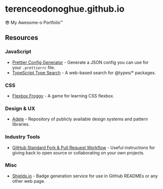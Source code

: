 # terenceodonoghue.github.io

😎 My Awesome-o Portfolio™

## Resources

### JavaScript

* [Prettier Config Generator](https://michelelarson.com/prettier-config/) - Generate a JSON config you can use for your `.prettierrc` file.
* [TypeScript Type Search](https://microsoft.github.io/TypeSearch/) - A web-based search for @types/\* packages.

### CSS

* [Flexbox Froggy](https://flexboxfroggy.com/) - A game for learning CSS flexbox.

### Design & UX

* [Adele](https://adele.uxpin.com/) - Repository of publicly available design systems and pattern libraries.

### Industry Tools

* [GitHub Standard Fork & Pull Request Workflow](https://gist.github.com/Chaser324/ce0505fbed06b947d962) - Useful instructions for giving back to open source or collaborating on your own projects.

### Misc

* [Shields.io](https://shields.io/) - Badge generation service for use in GitHub READMEs or any other web page.

